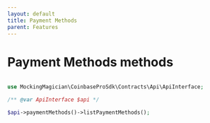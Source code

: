 ```yaml
---
layout: default
title: Payment Methods
parent: Features
---
```


# Payment Methods methods

```php

use MockingMagician\CoinbaseProSdk\Contracts\Api\ApiInterface;

/** @var ApiInterface $api */

$api->paymentMethods()->listPaymentMethods();

```
